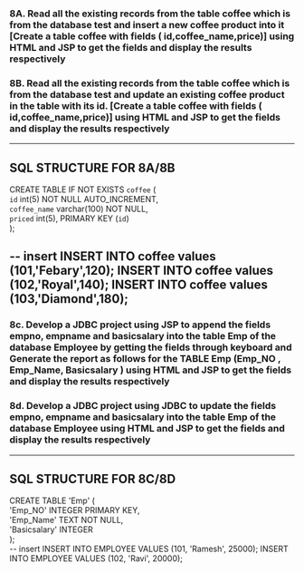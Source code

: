 ### 8A. Read all the existing records from the table coffee which is from the database test and insert a new coffee product into it \[Create a table coffee with fields ( id,coffee\_name,price)] using HTML and JSP to get the fields and display the results respectively

### 8B. Read all the existing records from the table coffee which is from the database test and update an existing coffee product  in the table with its id. \[Create a table coffee with fields ( id,coffee\_name,price)] using HTML and JSP to get the fields and display the results respectively
---
## SQL STRUCTURE FOR 8A/8B

CREATE TABLE IF NOT EXISTS `coffee` (  
`id` int(5) NOT NULL AUTO_INCREMENT,  
`coffee_name` varchar(100) NOT NULL,  
`priced` int(5), PRIMARY KEY (`id`)  
);

-- insert
INSERT INTO coffee values (101,'Febary',120);
INSERT INTO coffee values (102,'Royal',140);
INSERT INTO coffee values (103,'Diamond',180);
---
### 8c. Develop a JDBC project using JSP to append  the fields empno,  empname and basicsalary into the table Emp of the database Employee by getting the fields  through keyboard and Generate the report as follows for the  TABLE Emp (Emp\_NO , Emp\_Name, Basicsalary ) using HTML and JSP to get the fields and display the results respectively

### 8d. Develop a JDBC project using JDBC to update  the fields empno,  empname and basicsalary into the table Emp of the database Employee  using HTML and JSP to get the fields and display the results respectively
---
## SQL STRUCTURE FOR 8C/8D
CREATE TABLE 'Emp' (  
'Emp_NO' INTEGER PRIMARY KEY,  
'Emp_Name' TEXT NOT NULL,  
'Basicsalary' INTEGER  
);  
-- insert
INSERT INTO EMPLOYEE VALUES (101, 'Ramesh', 25000);
INSERT INTO EMPLOYEE VALUES (102, 'Ravi', 20000);
